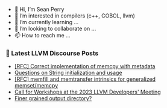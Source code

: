 - 👋 Hi, I’m Sean Perry
- 👀 I’m interested in compilers (c++, COBOL, llvm)
- 🌱 I’m currently learning ...
- 💞️ I’m looking to collaborate on ...
- 📫 How to reach me ...

<!---
s66perry/s66perry is a ✨ special ✨ repository because its `README.md` (this file) appears on your GitHub profile.
You can click the Preview link to take a look at your changes.
--->
### 📕 Latest LLVM Discourse Posts

<!-- DISCOURSE-LLVM:START -->
- [[RFC] Correct implementation of memcpy with metadata](https://discourse.llvm.org/t/rfc-correct-implementation-of-memcpy-with-metadata/71429#post_2)
- [Questions on String initialization and usage](https://discourse.llvm.org/t/questions-on-string-initialization-and-usage/71448#post_4)
- [[RFC] memfill and memtransfer intrinsics for generalized memset/memcpy](https://discourse.llvm.org/t/rfc-memfill-and-memtransfer-intrinsics-for-generalized-memset-memcpy/71440#post_6)
- [Call for Workshops at the 2023 LLVM Developers&#39; Meeting](https://discourse.llvm.org/t/call-for-workshops-at-the-2023-llvm-developers-meeting/71335#post_4)
- [Finer grained output directory?](https://discourse.llvm.org/t/finer-grained-output-directory/71455#post_2)
<!-- DISCOURSE-LLVM:END -->

